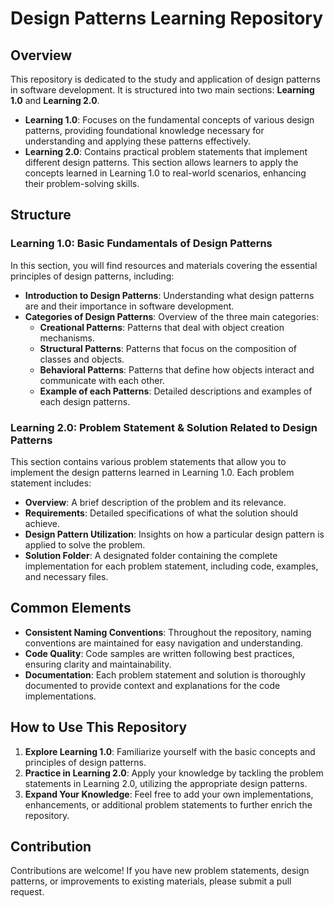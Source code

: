 # Design Patterns Learning Repository

## Overview

This repository is dedicated to the study and application of design patterns in software development. It is structured into two main sections: **Learning 1.0** and **Learning 2.0**.

- **Learning 1.0**: Focuses on the fundamental concepts of various design patterns, providing foundational knowledge necessary for understanding and applying these patterns effectively.
- **Learning 2.0**: Contains practical problem statements that implement different design patterns. This section allows learners to apply the concepts learned in Learning 1.0 to real-world scenarios, enhancing their problem-solving skills.

## Structure

### Learning 1.0: Basic Fundamentals of Design Patterns

In this section, you will find resources and materials covering the essential principles of design patterns, including:

- **Introduction to Design Patterns**: Understanding what design patterns are and their importance in software development.
- **Categories of Design Patterns**: Overview of the three main categories:
  - **Creational Patterns**: Patterns that deal with object creation mechanisms.
  - **Structural Patterns**: Patterns that focus on the composition of classes and objects.
  - **Behavioral Patterns**: Patterns that define how objects interact and communicate with each other.
  - **Example of each Patterns**: Detailed descriptions and examples of each design patterns.

### Learning 2.0: Problem Statement & Solution Related to Design Patterns

This section contains various problem statements that allow you to implement the design patterns learned in Learning 1.0. Each problem statement includes:

- **Overview**: A brief description of the problem and its relevance.
- **Requirements**: Detailed specifications of what the solution should achieve.
- **Design Pattern Utilization**: Insights on how a particular design pattern is applied to solve the problem.
- **Solution Folder**: A designated folder containing the complete implementation for each problem statement, including code, examples, and necessary files.

## Common Elements

- **Consistent Naming Conventions**: Throughout the repository, naming conventions are maintained for easy navigation and understanding.
- **Code Quality**: Code samples are written following best practices, ensuring clarity and maintainability.
- **Documentation**: Each problem statement and solution is thoroughly documented to provide context and explanations for the code implementations.

## How to Use This Repository

1. **Explore Learning 1.0**: Familiarize yourself with the basic concepts and principles of design patterns.
2. **Practice in Learning 2.0**: Apply your knowledge by tackling the problem statements in Learning 2.0, utilizing the appropriate design patterns.
3. **Expand Your Knowledge**: Feel free to add your own implementations, enhancements, or additional problem statements to further enrich the repository.

## Contribution

Contributions are welcome! If you have new problem statements, design patterns, or improvements to existing materials, please submit a pull request.
